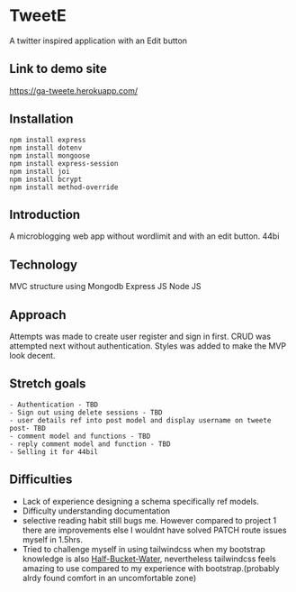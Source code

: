 # TweetE
A twitter inspired application with an Edit button

## Link to demo site
https://ga-tweete.herokuapp.com/

## Installation
```npm init
npm install express
npm install dotenv
npm install mongoose
npm install express-session
npm install joi
npm install bcrypt
npm install method-override
```

## Introduction
A microblogging web app without wordlimit and with an edit button. 44bi 
## Technology
MVC structure using Mongodb Express JS Node JS

## Approach
Attempts was made to create user register and sign in first. CRUD was attempted next without authentication. Styles was added to make the MVP look decent. 
## Stretch goals
```
- Authentication - TBD
- Sign out using delete sessions - TBD
- user details ref into post model and display username on tweete post- TBD
- comment model and functions - TBD
- reply comment model and function - TBD
- Selling it for 44bil
```
## Difficulties
- Lack of experience designing a schema specifically ref models.
- Difficulty understanding documentation
- selective reading habit still bugs me. However compared to project 1 there are improvements else I wouldnt have solved PATCH route issues myself in 1.5hrs. 
- Tried to challenge myself in using tailwindcss when my bootstrap knowledge is also [Half-Bucket-Water](http://halfpailwater.weebly.com/), nevertheless tailwindcss feels amazing to use compared to my experience with bootstrap.(probably alrdy found comfort in an uncomfortable zone)
